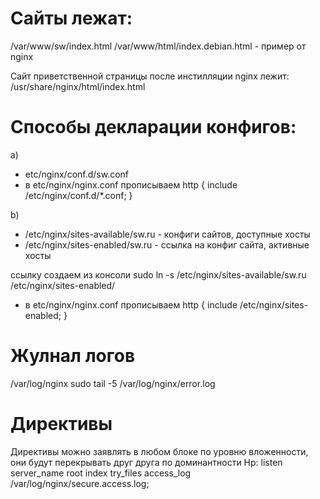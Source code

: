 # Сайты лежат:
/var/www/sw/index.html
/var/www/html/index.debian.html - пример от nginx

Сайт приветственной страницы после инстилляции nginx лежит:
/usr/share/nginx/html/index.html


# Способы декларации конфигов:
a)
- etc/nginx/conf.d/sw.conf
- в etc/nginx/nginx.conf прописываем
http {
 include /etc/nginx/conf.d/*.conf;
}

b)
- /etc/nginx/sites-available/sw.ru - конфиги сайтов, доступные хосты
- /etc/nginx/sites-enabled/sw.ru   - ссылка на конфиг сайта, активные хосты

ссылку создаем из консоли
sudo ln -s /etc/nginx/sites-available/sw.ru /etc/nginx/sites-enabled/

- в etc/nginx/nginx.conf прописываем
http {
 include /etc/nginx/sites-enabled;
}


# Жулнал логов
/var/log/nginx
sudo tail -5 /var/log/nginx/error.log


# Директивы
Директивы можно заявлять в любом блоке по уровню вложенности,
они будут перекрывать друг друга по доминантности
Нр:
listen
server_name
root
index
try_files
access_log /var/log/nginx/secure.access.log;

